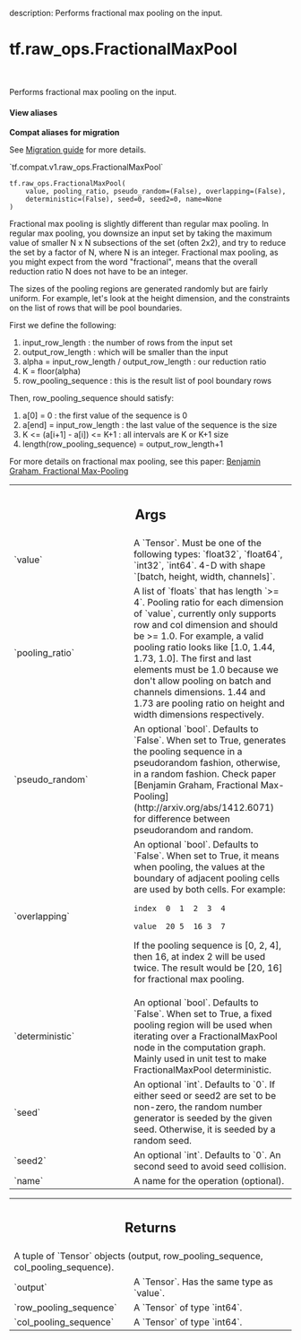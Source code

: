 description: Performs fractional max pooling on the input.

<div itemscope itemtype="http://developers.google.com/ReferenceObject">
<meta itemprop="name" content="tf.raw_ops.FractionalMaxPool" />
<meta itemprop="path" content="Stable" />
</div>

# tf.raw_ops.FractionalMaxPool

<!-- Insert buttons and diff -->

<table class="tfo-notebook-buttons tfo-api nocontent" align="left">

</table>



Performs fractional max pooling on the input.

<section class="expandable">
  <h4 class="showalways">View aliases</h4>
  <p>
<b>Compat aliases for migration</b>
<p>See
<a href="https://www.tensorflow.org/guide/migrate">Migration guide</a> for
more details.</p>
<p>`tf.compat.v1.raw_ops.FractionalMaxPool`</p>
</p>
</section>

<pre class="devsite-click-to-copy prettyprint lang-py tfo-signature-link">
<code>tf.raw_ops.FractionalMaxPool(
    value, pooling_ratio, pseudo_random=(False), overlapping=(False),
    deterministic=(False), seed=0, seed2=0, name=None
)
</code></pre>



<!-- Placeholder for "Used in" -->

Fractional max pooling is slightly different than regular max pooling.  In
regular max pooling, you downsize an input set by taking the maximum value of
smaller N x N subsections of the set (often 2x2), and try to reduce the set by
a factor of N, where N is an integer.  Fractional max pooling, as you might
expect from the word "fractional", means that the overall reduction ratio N
does not have to be an integer.

The sizes of the pooling regions are generated randomly but are fairly uniform.
For example, let's look at the height dimension, and the constraints on the
list of rows that will be pool boundaries.

First we define the following:

1.  input_row_length : the number of rows from the input set
2.  output_row_length : which will be smaller than the input
3.  alpha = input_row_length / output_row_length : our reduction ratio
4.  K = floor(alpha)
5.  row_pooling_sequence : this is the result list of pool boundary rows

Then, row_pooling_sequence should satisfy:

1.  a[0] = 0 : the first value of the sequence is 0
2.  a[end] = input_row_length : the last value of the sequence is the size
3.  K <= (a[i+1] - a[i]) <= K+1 : all intervals are K or K+1 size
4.  length(row_pooling_sequence) = output_row_length+1

For more details on fractional max pooling, see this paper:
[Benjamin Graham, Fractional Max-Pooling](http://arxiv.org/abs/1412.6071)

<!-- Tabular view -->
 <table class="responsive fixed orange">
<colgroup><col width="214px"><col></colgroup>
<tr><th colspan="2"><h2 class="add-link">Args</h2></th></tr>

<tr>
<td>
`value`
</td>
<td>
A `Tensor`. Must be one of the following types: `float32`, `float64`, `int32`, `int64`.
4-D with shape `[batch, height, width, channels]`.
</td>
</tr><tr>
<td>
`pooling_ratio`
</td>
<td>
A list of `floats` that has length `>= 4`.
Pooling ratio for each dimension of `value`, currently only
supports row and col dimension and should be >= 1.0. For example, a valid
pooling ratio looks like [1.0, 1.44, 1.73, 1.0]. The first and last elements
must be 1.0 because we don't allow pooling on batch and channels
dimensions. 1.44 and 1.73 are pooling ratio on height and width dimensions
respectively.
</td>
</tr><tr>
<td>
`pseudo_random`
</td>
<td>
An optional `bool`. Defaults to `False`.
When set to True, generates the pooling sequence in a
pseudorandom fashion, otherwise, in a random fashion. Check paper [Benjamin
Graham, Fractional Max-Pooling](http://arxiv.org/abs/1412.6071) for
difference between pseudorandom and random.
</td>
</tr><tr>
<td>
`overlapping`
</td>
<td>
An optional `bool`. Defaults to `False`.
When set to True, it means when pooling, the values at the boundary
of adjacent pooling cells are used by both cells. For example:

`index  0  1  2  3  4`

`value  20 5  16 3  7`

If the pooling sequence is [0, 2, 4], then 16, at index 2 will be used twice.
The result would be [20, 16] for fractional max pooling.
</td>
</tr><tr>
<td>
`deterministic`
</td>
<td>
An optional `bool`. Defaults to `False`.
When set to True, a fixed pooling region will be used when
iterating over a FractionalMaxPool node in the computation graph. Mainly used
in unit test to make FractionalMaxPool deterministic.
</td>
</tr><tr>
<td>
`seed`
</td>
<td>
An optional `int`. Defaults to `0`.
If either seed or seed2 are set to be non-zero, the random number
generator is seeded by the given seed.  Otherwise, it is seeded by a
random seed.
</td>
</tr><tr>
<td>
`seed2`
</td>
<td>
An optional `int`. Defaults to `0`.
An second seed to avoid seed collision.
</td>
</tr><tr>
<td>
`name`
</td>
<td>
A name for the operation (optional).
</td>
</tr>
</table>



<!-- Tabular view -->
 <table class="responsive fixed orange">
<colgroup><col width="214px"><col></colgroup>
<tr><th colspan="2"><h2 class="add-link">Returns</h2></th></tr>
<tr class="alt">
<td colspan="2">
A tuple of `Tensor` objects (output, row_pooling_sequence, col_pooling_sequence).
</td>
</tr>
<tr>
<td>
`output`
</td>
<td>
A `Tensor`. Has the same type as `value`.
</td>
</tr><tr>
<td>
`row_pooling_sequence`
</td>
<td>
A `Tensor` of type `int64`.
</td>
</tr><tr>
<td>
`col_pooling_sequence`
</td>
<td>
A `Tensor` of type `int64`.
</td>
</tr>
</table>

